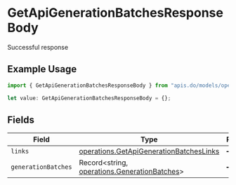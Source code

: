 # GetApiGenerationBatchesResponseBody

Successful response

## Example Usage

```typescript
import { GetApiGenerationBatchesResponseBody } from "apis.do/models/operations";

let value: GetApiGenerationBatchesResponseBody = {};
```

## Fields

| Field                                                                                              | Type                                                                                               | Required                                                                                           | Description                                                                                        |
| -------------------------------------------------------------------------------------------------- | -------------------------------------------------------------------------------------------------- | -------------------------------------------------------------------------------------------------- | -------------------------------------------------------------------------------------------------- |
| `links`                                                                                            | [operations.GetApiGenerationBatchesLinks](../../models/operations/getapigenerationbatcheslinks.md) | :heavy_minus_sign:                                                                                 | N/A                                                                                                |
| `generationBatches`                                                                                | Record<string, [operations.GenerationBatches](../../models/operations/generationbatches.md)>       | :heavy_minus_sign:                                                                                 | N/A                                                                                                |